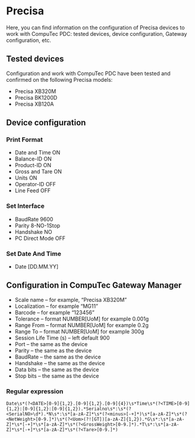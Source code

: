 # Precisa

Here, you can find information on the configuration of Precisa devices to work with CompuTec PDC: tested devices, device configuration, Gateway configuration, etc.

## Tested devices

Configuration and work with CompuTec PDC have been tested and confirmed on the following Precisa models:

- Precisa XB320M
- Precisa BK1200D
- Precisa XB120A

## Device configuration

### Print Format

- Date and Time ON
- Balance-ID ON
- Product-ID ON
- Gross and Tare ON
- Units ON
- Operator-ID OFF
- Line Feed OFF

### Set Interface

- BaudRate 9600
- Parity 8-NO-1Stop
- Handshake NO
- PC Direct Mode OFF

### Set Date And Time

- Date \[DD.MM.YY\]

## Configuration in CompuTec Gateway Manager

- Scale name – for example, “Precisa XB320M”
- Localization – for example “MG11”
- Barcode – for example “123456”
- Tolerance – format NUMBER\[UoM\] for example 0.001g
- Range From – format NUMBER\[UoM\] for example 0.2g
- Range To – format NUMBER\[UoM\] for example 300g
- Session Life Time (s) – left default 900
- Port – the same as the device
- Parity – the same as the device
- BaudRate – the same as the device
- Handshake – the same as the device
- Data bits – the same as the device
- Stop bits – the same as the device

### Regular expression

```
Date\s*(?<DATE>[0-9]{1,2}.[0-9]{1,2}.[0-9]{4})\s*Time\s*(?<TIME>[0-9]{1,2}:[0-9]{1,2}:[0-9]{1,2}).*Serialno\s*:\s*(?<SerialNO>\d*).*N\s*:\s*[a-zA-Z]*\s*(?<minus>[-+]*)\s*[a-zA-Z]*\s*(?<NetWeight>[0-9.]*)\s*(?<Uom>(?![GT])[a-zA-Z]{1,2}).*G\s*:\s*[a-zA-Z]*\s*[-+]*\s*[a-zA-Z]*\s*(?<GrossWeight>[0-9.]*).*T\s*:\s*[a-zA-Z]*\s*[-+]*\s*[a-zA-Z]*\s*(?<Tare>[0-9.]*)
```

